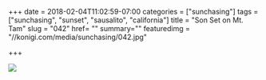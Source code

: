 +++
date = 2018-02-04T11:02:59-07:00
categories = ["sunchasing"]
tags = ["sunchasing", "sunset", "sausalito", "california"]
title = "Son Set on Mt. Tam"
slug = "042"
href= ""
summary=""
featuredimg = "//konigi.com/media/sunchasing/042.jpg"

+++

<img src="//konigi.com/media/sunchasing/042.jpg" />